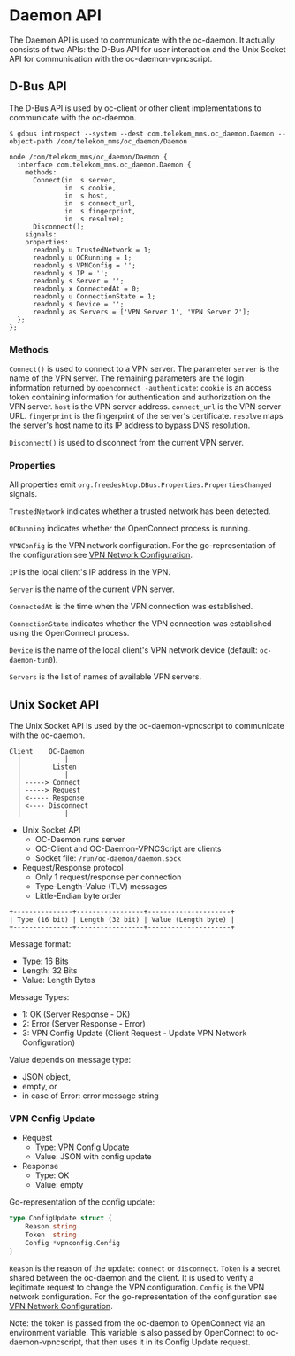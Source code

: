 # Daemon API

The Daemon API is used to communicate with the oc-daemon. It actually consists
of two APIs: the D-Bus API for user interaction and the Unix Socket API for
communication with the oc-daemon-vpncscript.

## D-Bus API

The D-Bus API is used by oc-client or other client implementations to
communicate with the oc-daemon.

```console
$ gdbus introspect --system --dest com.telekom_mms.oc_daemon.Daemon --object-path /com/telekom_mms/oc_daemon/Daemon

node /com/telekom_mms/oc_daemon/Daemon {
  interface com.telekom_mms.oc_daemon.Daemon {
    methods:
      Connect(in  s server,
              in  s cookie,
              in  s host,
              in  s connect_url,
              in  s fingerprint,
              in  s resolve);
      Disconnect();
    signals:
    properties:
      readonly u TrustedNetwork = 1;
      readonly u OCRunning = 1;
      readonly s VPNConfig = '';
      readonly s IP = '';
      readonly s Server = '';
      readonly x ConnectedAt = 0;
      readonly u ConnectionState = 1;
      readonly s Device = '';
      readonly as Servers = ['VPN Server 1', 'VPN Server 2'];
  };
};
```

### Methods

`Connect()` is used to connect to a VPN server. The parameter `server` is the
name of the VPN server. The remaining parameters are the login information
returned by `openconnect -authenticate`: `cookie` is an access token containing
information for authentication and authorization on the VPN server. `host` is
the VPN server address. `connect_url` is the VPN server URL. `fingerprint` is
the fingerprint of the server's certificate. `resolve` maps the server's host
name to its IP address to bypass DNS resolution.

`Disconnect()` is used to disconnect from the current VPN server.

### Properties

All properties emit `org.freedesktop.DBus.Properties.PropertiesChanged`
signals.

`TrustedNetwork` indicates whether a trusted network has been detected.

`OCRunning` indicates whether the OpenConnect process is running.

`VPNConfig` is the VPN network configuration. For the go-representation of the
configuration see [VPN Network Configuration](vpn-network-config.md).

`IP` is the local client's IP address in the VPN.

`Server` is the name of the current VPN server.

`ConnectedAt` is the time when the VPN connection was established.

`ConnectionState` indicates whether the VPN connection was established using
the OpenConnect process.

`Device` is the name of the local client's VPN network device (default:
`oc-daemon-tun0`).

`Servers` is the list of names of available VPN servers.

## Unix Socket API

The Unix Socket API is used by the oc-daemon-vpncscript to communicate with the
oc-daemon.

```
Client    OC-Daemon
  |           |
  |        Listen
  |           |
  | -----> Connect
  | -----> Request
  | <----- Response
  | <---- Disconnect
  |           |
```

* Unix Socket API
  * OC-Daemon runs server
  * OC-Client and OC-Daemon-VPNCScript are clients
  * Socket file: `/run/oc-daemon/daemon.sock`
* Request/Response protocol
  * Only 1 request/response per connection
  * Type-Length-Value (TLV) messages
  * Little-Endian byte order

```
+---------------+-----------------+---------------------+
| Type (16 bit) | Length (32 bit) | Value (Length byte) |
+---------------+-----------------+---------------------+
```

Message format:

 * Type: 16 Bits
 * Length: 32 Bits
 * Value: Length Bytes

Message Types:

* 1: OK (Server Response - OK)
* 2: Error (Server Response - Error)
* 3: VPN Config Update (Client Request - Update VPN Network Configuration)

Value depends on message type:

* JSON object,
* empty, or
* in case of Error: error message string

### VPN Config Update

* Request
  * Type: VPN Config Update
  * Value: JSON with config update
* Response
  * Type: OK
  * Value: empty

Go-representation of the config update:

```go
type ConfigUpdate struct {
	Reason string
	Token  string
	Config *vpnconfig.Config
}
```

`Reason` is the reason of the update: `connect` or `disconnect`. `Token` is a
secret shared between the oc-daemon and the client. It is used to verify a
legitimate request to change the VPN configuration. `Config` is the VPN network
configuration. For the go-representation of the configuration see [VPN Network
Configuration](vpn-network-config.md).

Note: the token is passed from the oc-daemon to OpenConnect via an environment
variable. This variable is also passed by OpenConnect to oc-daemon-vpncscript,
that then uses it in its Config Update request.
